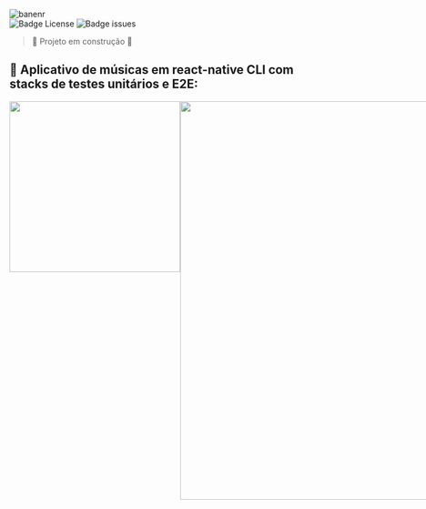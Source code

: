 ![banenr](https://user-images.githubusercontent.com/67022479/156891123-d5afe5db-cd18-4ec3-af04-a272869430b6.png)
<br>
![Badge License](https://img.shields.io/github/license/Edullk/app_music_tests)
![Badge issues](https://img.shields.io/github/issues/Edullk/app_music_tests)

> :construction: Projeto em construção :construction:

## :iphone: Aplicativo de músicas em react-native CLI com stacks de testes unitários e E2E:



<div style="display: flex">
  <image style="width: 300px; heigth: 300px" src="https://user-images.githubusercontent.com/67022479/156898321-926b48af-7c10-4e8c-934a-21eb50cf5518.png"></image>
  <image style="width: 700px; heigth: 700" src="/assets/terminal.png"></image>
<div/>




### ✔️ Técnicas e tecnologias utilizadas

- ``Enzyme``
- ``Detox``
- ``React-native CLI``
- ``TDD``
- ``BDD``

### :point_right: <a href="/BDD.md">Cenários de testes</a> :point_left:


### :hammer: Funcionalidades do projeto

- `PLAY`: Reproduz a música.
- `PAUSE`: Pausa a música.
- `PULAR`: Pula para próxima música da playlist.
- `VOLTAR`: Voltar para música anterior da playlist.
- `LOOP`: Repete a música que está tocando sempre
- `LOOP 1X`: Repete a música que está tocando 1x


### 🛠️ Preparando o ambiente e rodando o projeto

1. Para instalar o projeto, começe instalando em sua máquina o projeto com o git:

```sh
git clone https://github.com/Edullk/app_music_tests.git
```
2. Depois do projeto baixado, você pode abri-lo com o editor da sua preferência. Aconselho usar o VsCode ou o WebStorm.

3. rode o comando ```yarn install```, para instalar todas as dependências do projeto.

<hr>

## Rodando os testes unitários: 
1. rode o comando ```yarn test```, para testar todos os componentes ou ```yarn test [nome_test]``` para rodar um teste especifico.
* Todos os testes unitários estão localizados na pasta ```__tests__```

## Rodando os testes E2E

1. Atualizando o arquivo .detoxrc.json com o nome do seu emulador

```json
{
  "testRunner": "jest",
  "runnerConfig": "e2e/config.json",
  "configurations": {
    "android.emu.debug": {
      "type": "android.emulator",
      "binaryPath": "android/app/build/outputs/apk/debug/app-debug.apk",
      "build": "cd android && ./gradlew assembleDebug assembleAndroidTest -DtestBuildType=debug && cd ..",
      "device": {
        "avdName": "NOME DO SEU EMULADOR"
      }
    }
  }
}
```

2. rode o comando ```yarn detox_build``` para gerar o APK especifico para os testes
1. rode o comando ```yarn detox_test```, para testar todos os componentes ou ```yarn test [nome_test]``` para rodar um teste especifico.
* Todos os testes unitários estão localizados na pasta ```e2e```


